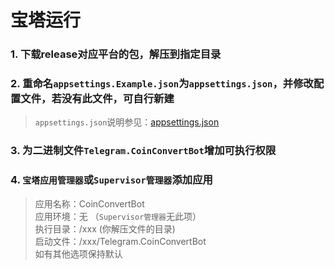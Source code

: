 # 宝塔运行

### 1. 下载release对应平台的包，解压到指定目录
### 2. 重命名`appsettings.Example.json`为`appsettings.json`，并修改配置文件，若没有此文件，可自行新建
> `appsettings.json`说明参见：[appsettings.json](appsettings.md)
### 3. 为二进制文件`Telegram.CoinConvertBot`增加可执行权限
### 4. `宝塔应用管理器`或`Supervisor管理器`添加应用
> 应用名称：CoinConvertBot  
> 应用环境：无 （`Supervisor管理器`无此项）  
> 执行目录：/xxx (你解压文件的目录)  
> 启动文件：/xxx/Telegram.CoinConvertBot  
> 如有其他选项保持默认  